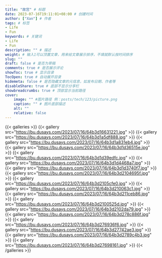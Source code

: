 ```yaml
---
title: "故宫" # 标题
date: 2023-07-16T19:11:01+08:00 # 创建时间
author: ["Xan"] # 作者
tags: # 标签
- Life 
- Fun 
keywords: # 关键词
- Life 
- Fun 
description: "" # 描述
weight: # 输入1可以顶置文章，用来给文章展示排序，不填就默认按时间排序
slug: ""
draft: false # 是否为草稿
comments: true # 是否展示评论
showToc: true # 显示目录
TocOpen: true # 自动展开目录
hidemeta: false # 是否隐藏文章的元信息，如发布日期、作者等
disableShare: true # 底部不显示分享栏
showbreadcrumbs: true # 顶部显示当前路径
cover:
    image: "" #图片路径 例：posts/tech/123/picture.png
    caption: "" # 图片底部描述
    alt: ""
    relative: false
---
```


{{< galleries >}}
{{< gallery src="https://bu.dusays.com/2023/07/16/64b3d16631221.jpg" >}}
{{< gallery src="https://bu.dusays.com/2023/07/16/64b3d1a5df888.jpg" >}}
{{< gallery src="https://bu.dusays.com/2023/07/16/64b3d1a831eb4.jpg" >}}
{{< gallery src="https://bu.dusays.com/2023/07/16/64b3d1d36515e.jpg" >}}
{{< gallery src="https://bu.dusays.com/2023/07/16/64b3d1d39edfc.jpg" >}}
{{< gallery src="https://bu.dusays.com/2023/07/16/64b3d1d4468a7.jpg" >}}
{{< gallery src="https://bu.dusays.com/2023/07/16/64b3d1d3740f7.jpg" >}}
{{< gallery src="https://bu.dusays.com/2023/07/16/64b3d2104695f.jpg" >}}
{{< gallery src="https://bu.dusays.com/2023/07/16/64b3d2105cfe0.jpg" >}}
{{< gallery src="https://bu.dusays.com/2023/07/16/64b3d210063c1.jpg" >}}
{{< gallery src="https://bu.dusays.com/2023/07/16/64b3d211ceb86.jpg" >}}
{{< gallery src="https://bu.dusays.com/2023/07/16/64b3d2100525d.jpg" >}}
{{< gallery src="https://bu.dusays.com/2023/07/16/64b3d2102da79.jpg" >}}
{{< gallery src="https://bu.dusays.com/2023/07/16/64b3d278c886f.jpg" >}}
{{< gallery src="https://bu.dusays.com/2023/07/16/64b3d276936f6.jpg" >}}
{{< gallery src="https://bu.dusays.com/2023/07/16/64b3d27742ae3.jpg" >}}
{{< gallery src="https://bu.dusays.com/2023/07/16/64b3d2789c4b3.jpg" >}}
{{< gallery src="https://bu.dusays.com/2023/07/16/64b3d27698161.jpg" >}}
{{< /galleries >}}